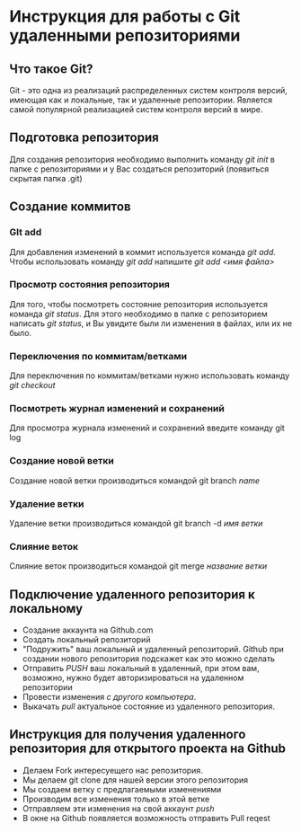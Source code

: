 # Инструкция для работы с Git  удаленными репозиториями 

## Что такое Git? 
Git - это одна из реализаций распределенных систем контроля версий, имеющая как и локальные, так и удаленные репозитории. Является самой популярной реализацией систем контроля версий в мире.
## Подготовка репозитория 
Для создания репозитория необходимо выполнить команду *git init* в папке с репозиториями и у Вас создаться репозиторий (появиться скрытая папка .git)
## Создание коммитов
### GIt add
Для добавления изменений в коммит используется команда *git add*. Чтобы использовать команду *git add* напишите *git add <имя файла>*
### Просмотр состояния репозитория
Для того, чтобы посмотреть состояние репозитория используется команда *git status*. Для этого необходимо в папке с репозиторием написать *git status*, и Вы увидите были ли изменения в файлах, или их не было.
### Переключения по коммитам/ветками
Для переключения по коммитам/ветками нужно использовать команду *git checkout*
### Посмотреть журнал изменений и сохранений 
Для просмотра журнала изменений и сохранений введите команду git log
### Создание новой ветки
Создание новой ветки производиться командой git branch *name*
### Удаление ветки 
Удаление ветки производиться командой git branch -d *имя ветки*
### Cлияние веток 
Слияние веток производиться командой git merge *название ветки*

## Подключение удаленного репозитория к локальному
* Создание аккаунта на Github.com
* Создать локальный репозиторий 
* "Подружить" ваш локальный и удаленный репозиторий. Github при создании нового репозитория подскажет как это можно сделать
* Отправить *PUSH* ваш локальный в удаленный, при этом вам, возможно,  нужно будет авторизироваться на удаленном репозитории
* Провести изменения *с другого компьютера*.
* Выкачать *pull* актуальное состояние из удаленного репозитория.

## Инструкция для получения удаленного репозитория для открытого проекта на Github
* Делаем Fork интересуещего нас репозитория.
* Мы делаем git clone для нашей версии этого репозитория 
* Мы создаем ветку с предлагаемыми изменениями 
* Производим все изменения только в этой ветке
* Отправляем эти изменения на свой аккаунт *push*
* В окне на Github появляется возможность отправить Pull reqest
